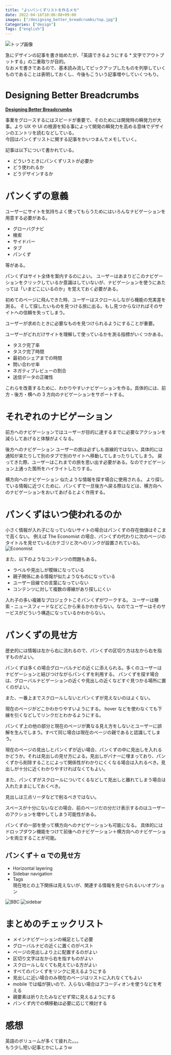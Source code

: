 ```yaml
---
title: "よいパンくずリストを作るメモ"
date: 2022-04-16T10:06:08+09:00
images: ["/designing_better_breadcrumbs/top.jpg"]
Categories: ["design"]
Tags: ["english"]
---
```


![トップ画像](/designing_better_breadcrumbs/top.jpg)

急にデザインの記事を書き始めたが、「英語できるようにする \* 文字でアウトプットする」の二重取りが目的。  
なおメモ書きであるので、基本読み流してピックアップしたものを列挙していくものであることは表明しておくし、今後もこういう記事増やしていくつもり。

# Designing Better Breadcrumbs

[**Designing Better Breadcrumbs**](https://www.smashingmagazine.com/2022/04/designing-better-breadcrumbs/)

事業をグロースするにはスピードが重要で、そのためには開発時の瞬発力が大事。より UX や UI の根源を知る事によって開発の瞬発力を高める意味でデザインのエントリを読むなどしている。  
今回はパンくずリストに関する記事をかいつまんでメモしていく。

記事は以下について書かれている。

- どういうときにパンくずリストが必要か
- どう使われるか
- どうデザインするか

# パンくずの意義

ユーザーにサイトを気持ちよく使ってもらうためにはいろんなナビゲーションを用意する必要がある。

- グローバグナビ
- 検索
- サイドバー
- タブ
- パンくず

等がある。

パンくずはサイト全体を案内するのによい。
ユーザーはあまりどこのナビゲーションをクリックしているか意識はしていないが、ナビゲーションを使うにあたっては「いまどこにいるのか」を覚えておく必要がある。

初めてのページに飛んできた時、ユーザーはスクロールしながら機能の充実差を測る。
そして探したいものを見つける旅に出る。もし見つからなければそのサイトへの信頼を失ってしまう。

ユーザーが求めたときに必要なものを見つけられるようにすることが重要。

ユーザーがどれだけサイトを理解して使っているかを測る指標がいくつかある。

- タスク完了率
- タスク完了時間
- 最初のシェアまでの時間
- 問い合わせ率
- ネガティブレビューの割合
- 送信データの正確性

これらを改善するために、わかりやすいナビゲーションを作る。具体的には、前方・後方・横への 3 方向のナビゲーションをサポートする。

# それぞれのナビゲーション

前方へのナビゲーションではユーザーが目的に達するまでに必要なアクションを減らしてあげると体験がよくなる。

後方へのナビゲーション
ユーザーの旅は必ずしも直線的ではない。具体的には通知が来たりして別のタブで別のサイトへ移動してしまったりしてしまう。
戻ってきた際、ユーザーはこれまでの旅を思い出す必要がある。なのでナビゲーション上通った箇所をハイライトしたりする。

横方向へのナビゲーション
似たような情報を探す場合に使用される。
より探している情報に近づくために、パンくずで一旦後方へ戻る際はなどは、横方向へのナビゲーションをおいてあげるとよく作用する。

# パンくずはいつ使われるのか

小さく情報が入れ子になっていないサイトの場合はパンくずの存在価値はそこまで高くない。
例えば The Economist の場合、パンくずの代わりに次のページのタイトルを見せている(カテゴリと次へのリンクが設置されている)。
![Economist](/designing_better_breadcrumbs/economist.png)

また、以下のようなコンテンツの問題もある。

- ラベルや見出しが曖昧になっている
- 親子関係にある情報が似たようなものになっている
- ユーザー目線での言葉になっていない
- コンテンツに対して複数の導線があり探しにくい

入れ子の多い複雑なプロジェクトこそパンくずがワークする。
ユーザーは検索・ニュースフィードなどどこから来るかわからない。なのでユーザーはそのサービスがどういう構造になっているかわからない。

# パンくずの見せ方

歴史的には情報は左から右に流れるので、パンくずの区切り方は左から右を指すものがよい。

パンくずは多くの場合グローバルナビの近くに添えられる。多くのユーザーはナビゲーションと結びつけながらパンくずを利用する。
パンくずを探す場合は、グローバルナビゲーションの近くや見出しの近くなどすぐ見つかる場所に置くのがよい。

また、一番上までスクロールしないとパンくずが見えないのはよくない。

現在のページがどこかわかりやすいようにする。
hover などを使わなくても下線を引くなどしてリンクだとわかるようにする。

パンくず上の他の部分と現在のページが異なる見え方をしないとユーザーに誤解を生んでしまう。すべて同じ場合は現在のページの親であると認識してしまう。

現在のページの見出しとパンくずが近い場合、パンくずの中に見出しを入れるかどうか。それは見出しの見せ方による。見出しがバナーに埋まっており、パンくずから削除することによって関係性がわかりにくくなる場合は入れるべき。見出しが十分に近くわかりやすければなくてもよい。

また、パンくずがスクロールについてくるなどして見出しと離れてしまう場合は入れたままにしておくべき。

見出しは三点リーダなどで削るべきではない。

スペースが十分にないなどの場合、前のページだの分だけ表示するのはユーザーのアクションを増やしてしまう可能性がある。

パンくずの一部を使って横方向へのナビゲーションも可能になる。
具体的にはドロップダウン機能をつけて前後へのナビゲーション＋横方向へのナビゲーションを両立することが可能。

## パンくず＋ α での見せ方

- Horizontal layering
- Sidebar navigation
- Tags  
  現在地との上下関係は見えないが、関連する情報を見せられるいいオプション

![BBC](/designing_better_breadcrumbs/bbc.png)
![sidebar](/designing_better_breadcrumbs/sidebar.png)

# まとめのチェックリスト

- メインナビゲーションの補足として必要
- グローバルナビの近くに置くのがベスト
- ページの見出しより上に配置するのがよい
- 区切り文字は左から右を指すものがよい
- スクロールしなくても見えている方がよい
- すべてのパンくずをリンクに見えるようにする
- 見出しに近い場合のみ現在のページはリストに入れなくてもよい
- mobile では幅が狭いので、入らない場合はアコーディオンを使うなどを考える
- 親要素は折りたたみなどせず常に見えるようにする
- パンくず内での横移動は必要に応じて検討する

# 感想

英語のボリュームが多くて疲れた。。。  
もう少し短い記事とかにしようｗ
